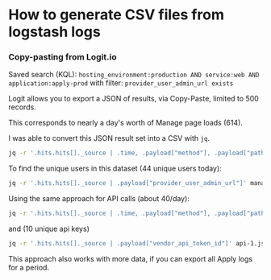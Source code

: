 # How to generate CSV files from logstash logs

### Copy-pasting from Logit.io

Saved search (KQL): `hosting_environment:production AND service:web AND application:apply-prod`
with filter: `provider_user_admin_url exists`

Logit allows you to export a JSON of results, via Copy-Paste, limited to 500 records.

This corresponds to nearly a day's worth of Manage page loads (614).

I was able to convert this JSON result set into a CSV with `jq`.

```bash
jq -r '.hits.hits[]._source | .time, .payload["method"], .payload["path"], .payload["provider_user_admin_url"]' manage-1.json | xargs -n4 -d'\n' | sed -e 's/ /,/g' > manage-1.csv
```

To find the unique users in this dataset (44 unique users today):

```bash
jq -r '.hits.hits[]._source | .payload["provider_user_admin_url"]' manage-1.json | sort | uniq > manage-1.users.txt
```

Using the same approach for API calls (about 40/day):

```bash
jq -r '.hits.hits[]._source | .time, .payload["method"], .payload["path"], .payload["since"], .payload["vendor_api_token_id"]' api-1.json | xargs -n5 -d'\n' | sed -e 's/ /,/g' > api-1.csv
```

and (10 unique api keys)

```bash
jq -r '.hits.hits[]._source | .payload["vendor_api_token_id"]' api-1.json | sort | uniq > api-1.keys.csv
```

This approach also works with more data, if you can export all Apply logs for a period.

